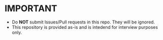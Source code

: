 # IMPORTANT

* Do **NOT** submit Issues/Pull requests in this repo. They will be ignored.
* This repository is provided as-is and is intedend for interview purposes only.

